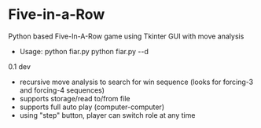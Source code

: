 # Five-in-a-Row
Python based Five-In-A-Row game using Tkinter GUI with move analysis

- Usage:
python fiar.py
python fiar.py --d

0.1 dev
- recursive move analysis to search for win sequence (looks for forcing-3 and forcing-4 sequences)
- supports storage/read to/from file
- supports full auto play (computer-computer)
- using "step" button, player can switch role at any time

